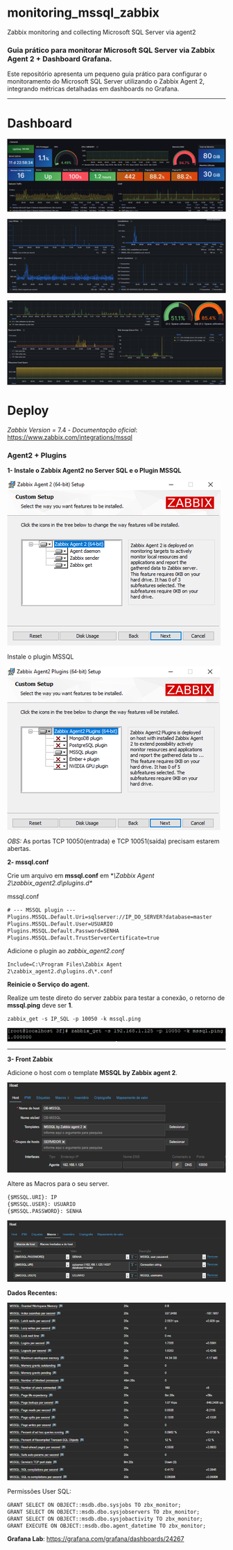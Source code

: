 # monitoring_mssql_zabbix
Zabbix monitoring and collecting Microsoft SQL Server via agent2



### Guia prático para monitorar Microsoft SQL Server via Zabbix Agent 2 + Dashboard Grafana.

Este repositório apresenta um pequeno guia prático para configurar o monitoramento do Microsoft SQL Server utilizando o Zabbix Agent 2, integrando métricas detalhadas em dashboards no Grafana.

--------------------

# Dashboard

![dashboard](imagens/dashboard1.png)

![dashboard](imagens/dashboard2.png)

![dashboard](imagens/dashboard3.png)


# Deploy

*Zabbix Version =* 7.4 - 
*Documentação oficial*: https://www.zabbix.com/integrations/mssql

### Agent2 + Plugins

**1- Instale o Zabbix Agent2 no Server SQL e o Plugin MSSQL**

![agent](imagens/agent1.png)

Instale o plugin MSSQL

![mssql](imagens/plugin.png)

*OBS:* As portas TCP 10050(entrada) e TCP 10051(saída) precisam estarem abertas.

**2- mssql.conf**

Crie um arquivo em **mssql.conf** em **\Zabbix Agent 2\zabbix_agent2.d\plugins.d\**

mssql.conf
````
# --- MSSQL plugin ---
Plugins.MSSQL.Default.Uri=sqlserver://IP_DO_SERVER?database=master
Plugins.MSSQL.Default.User=USUARIO
Plugins.MSSQL.Default.Password=SENHA
Plugins.MSSQL.Default.TrustServerCertificate=true
````

Adicione o plugin ao *zabbix_agent2.conf*
````
Include=C:\Program Files\Zabbix Agent 2\zabbix_agent2.d\plugins.d\*.conf
````

**Reinicie o Serviço do agent.**

Realize um teste direto do server zabbix para testar a conexão, o retorno de **mssql.ping** deve ser **1**.
````
zabbix_get -s IP_SQL -p 10050 -k mssql.ping
````

![ping](imagens/mssqlping.png)



-----------------------------

**3- Front Zabbix**

Adicione o host com o template **MSSQL by Zabbix agent 2**.

![host](imagens/host.png)

Altere as Macros para o seu server.
````
{$MSSQL.URI}: IP
{$MSSQL.USER}: USUARIO
{$MSSQL.PASSWORD}: SENHA
````

![macros](imagens/macros.png)


**Dados Recentes:**

![data](imagens/data.png)


Permissões User SQL:
````
GRANT SELECT ON OBJECT::msdb.dbo.sysjobs TO zbx_monitor;
GRANT SELECT ON OBJECT::msdb.dbo.sysjobservers TO zbx_monitor;
GRANT SELECT ON OBJECT::msdb.dbo.sysjobactivity TO zbx_monitor;
GRANT EXECUTE ON OBJECT::msdb.dbo.agent_datetime TO zbx_monitor;
````




**Grafana Lab**: https://grafana.com/grafana/dashboards/24267





